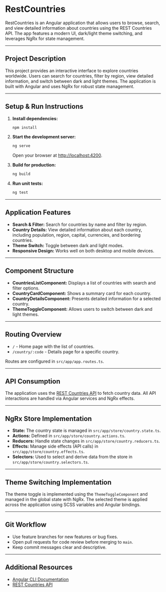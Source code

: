 # RestCountries

RestCountries is an Angular application that allows users to browse, search, and view detailed information about countries using the REST Countries API. The app features a modern UI, dark/light theme switching, and leverages NgRx for state management.

---

## Project Description

This project provides an interactive interface to explore countries worldwide. Users can search for countries, filter by region, view detailed information, and switch between dark and light themes. The application is built with Angular and uses NgRx for robust state management.

---

## Setup & Run Instructions

1. **Install dependencies:**
   ```bash
   npm install
   ```
2. **Start the development server:**

   ```bash
   ng serve
   ```

   Open your browser at [http://localhost:4200](http://localhost:4200).

3. **Build for production:**

   ```bash
   ng build
   ```

4. **Run unit tests:**
   ```bash
   ng test
   ```

---

## Application Features

- **Search & Filter:** Search for countries by name and filter by region.
- **Country Details:** View detailed information about each country, including population, region, capital, currencies, and bordering countries.
- **Theme Switch:** Toggle between dark and light modes.
- **Responsive Design:** Works well on both desktop and mobile devices.

---

## Component Structure

- **CountriesListComponent:** Displays a list of countries with search and filter options.
- **CountryCardComponent:** Shows a summary card for each country.
- **CountryDetailsComponent:** Presents detailed information for a selected country.
- **ThemeToggleComponent:** Allows users to switch between dark and light themes.

---

## Routing Overview

- `/` - Home page with the list of countries.
- `/country/:code` - Details page for a specific country.

Routes are configured in `src/app/app.routes.ts`.

---

## API Consumption

The application uses the [REST Countries API](https://restcountries.com/) to fetch country data. All API interactions are handled via Angular services and NgRx effects.

---

## NgRx Store Implementation

- **State:** The country state is managed in `src/app/store/country.state.ts`.
- **Actions:** Defined in `src/app/store/country.actions.ts`.
- **Reducers:** Handle state changes in `src/app/store/country.reducers.ts`.
- **Effects:** Manage side effects (API calls) in `src/app/store/country.effects.ts`.
- **Selectors:** Used to select and derive data from the store in `src/app/store/country.selectors.ts`.

---

## Theme Switching Implementation

The theme toggle is implemented using the `ThemeToggleComponent` and managed in the global state with NgRx. The selected theme is applied across the application using SCSS variables and Angular bindings.

---

## Git Workflow

- Use feature branches for new features or bug fixes.
- Open pull requests for code review before merging to `main`.
- Keep commit messages clear and descriptive.

---

## Additional Resources

- [Angular CLI Documentation](https://angular.dev/tools/cli)
- [REST Countries API](https://restcountries.com/)
